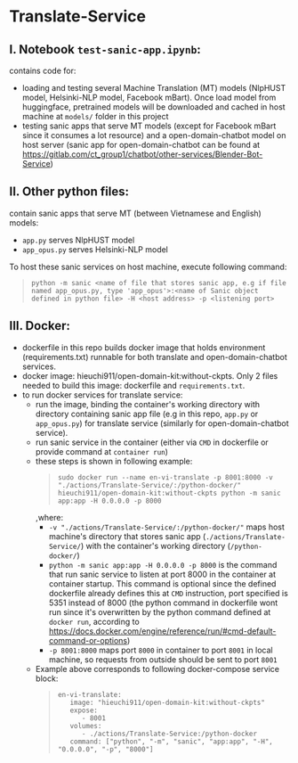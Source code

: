# Translate-Service

## I. Notebook `test-sanic-app.ipynb`:
contains code for:
- loading and testing several Machine Translation (MT) models (NlpHUST model, Helsinki-NLP model, Facebook mBart). Once load model from huggingface, pretrained models will be downloaded and cached in host machine at `models/` folder in this project
- testing sanic apps that serve MT models (except for Facebook mBart since it consumes a lot resource) and a open-domain-chatbot model on host server (sanic app for open-domain-chatbot can be found at https://gitlab.com/ct_group1/chatbot/other-services/Blender-Bot-Service)

## II. Other python files:
contain sanic apps that serve MT (between Vietnamese and English) models:
- `app.py` serves NlpHUST model
- `app_opus.py` serves Helsinki-NLP model

To host these sanic services on host machine, execute following command:
  >```
  > python -m sanic <name of file that stores sanic app, e.g if file named app_opus.py, type 'app_opus'>:<name of Sanic object defined in python file> -H <host address> -p <listening port>
  >```

## III. Docker:
- dockerfile in this repo builds docker image that holds environment (requirements.txt) runnable for both translate and open-domain-chatbot services.
- docker image: hieuchi911/open-domain-kit:without-ckpts. Only 2 files needed to build this image: dockerfile and `requirements.txt`.
- to run docker services for translate service:
  - run the image, binding the container's working directory with directory containing sanic app file (e.g in this repo, `app.py` or `app_opus.py`) for translate service (similarly for open-domain-chatbot service).
  - run sanic service in the container (either via `CMD` in dockerfile or provide command at `container run`)
  - these steps is shown in following example:
    >```
    > sudo docker run --name en-vi-translate -p 8001:8000 -v "./actions/Translate-Service/:/python-docker/" hieuchi911/open-domain-kit:without-ckpts python -m sanic app:app -H 0.0.0.0 -p 8000
    >```
    ,where:
    - `-v "./actions/Translate-Service/:/python-docker/"` maps host machine's directory that stores sanic app (`./actions/Translate-Service/`) with the container's working directory (`/python-docker/`)
    - `python -m sanic app:app -H 0.0.0.0 -p 8000` is the command that run sanic service to listen at port 8000 in the container at container startup. This command is optional since the defined dockerfile already defines this at `CMD` instruction, port specified is 5351 instead of 8000 (the python command in dockerfile wont run since it's overwritten by the python command defined at `docker run`, according to https://docs.docker.com/engine/reference/run/#cmd-default-command-or-options)
    - `-p 8001:8000` maps port `8000` in container to port `8001` in local machine, so requests from outside should be sent to port `8001`
  - Example above corresponds to following docker-compose service block:
    >```
    >en-vi-translate:
    >    image: "hieuchi911/open-domain-kit:without-ckpts"
    >    expose:
    >       - 8001
    >    volumes:
    >       - ./actions/Translate-Service:/python-docker
    >    command: ["python", "-m", "sanic", "app:app", "-H", "0.0.0.0", "-p", "8000"]
    >```
